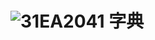 # ![31EA2041](https://user-images.githubusercontent.com/24989779/136509653-ad91594f-4a01-4505-9319-433c0515a871.gif) 字典 
